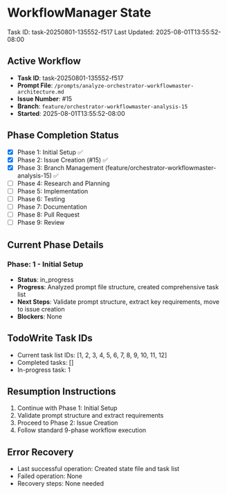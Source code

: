 # WorkflowManager State
Task ID: task-20250801-135552-f517
Last Updated: 2025-08-01T13:55:52-08:00

## Active Workflow
- **Task ID**: task-20250801-135552-f517
- **Prompt File**: `/prompts/analyze-orchestrator-workflowmaster-architecture.md`
- **Issue Number**: #15
- **Branch**: `feature/orchestrator-workflowmaster-analysis-15`
- **Started**: 2025-08-01T13:55:52-08:00

## Phase Completion Status
- [x] Phase 1: Initial Setup ✅
- [x] Phase 2: Issue Creation (#15) ✅
- [x] Phase 3: Branch Management (feature/orchestrator-workflowmaster-analysis-15) ✅
- [ ] Phase 4: Research and Planning
- [ ] Phase 5: Implementation
- [ ] Phase 6: Testing
- [ ] Phase 7: Documentation
- [ ] Phase 8: Pull Request
- [ ] Phase 9: Review

## Current Phase Details
### Phase: 1 - Initial Setup
- **Status**: in_progress
- **Progress**: Analyzed prompt file structure, created comprehensive task list
- **Next Steps**: Validate prompt structure, extract key requirements, move to issue creation
- **Blockers**: None

## TodoWrite Task IDs
- Current task list IDs: [1, 2, 3, 4, 5, 6, 7, 8, 9, 10, 11, 12]
- Completed tasks: []
- In-progress task: 1

## Resumption Instructions
1. Continue with Phase 1: Initial Setup
2. Validate prompt structure and extract requirements
3. Proceed to Phase 2: Issue Creation
4. Follow standard 9-phase workflow execution

## Error Recovery
- Last successful operation: Created state file and task list
- Failed operation: None
- Recovery steps: None needed

